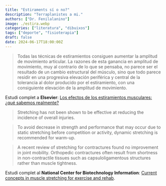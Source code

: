 ```yaml
---
title: "Estiraments sí o no?"
description: "Terraplanistes a mi."
authors: ["Dr. Fenilalanino"]
image: ./estira.webp
categories: ["literatura", "dibuixos"]
tags: ["deporte", "fisioterapia"]
draft: false
date: 2024-06-17T18:00:00Z
---
```


> Todas las técnicas de estiramientos consiguen aumentar la amplitud de movimiento articular. La razones de esta ganancia en amplitud de movimiento, muy al contrario de lo que se pensaba, no parece ser el resultado de un cambio estructural del músculo, sino que todo parece residir en una progresiva elevación periférica y central de la tolerancia al dolor producido por el estiramiento, con una consiguiente elevación de la amplitud de movimiento.

Estudi complet a **Elsevier**: [Los efectos de los estiramientos musculares: ¿qué sabemos realmente?](https://www.elsevier.es/es-revista-revista-iberoamericana-fisioterapia-kinesiologia-176-articulo-los-efectos-estiramientos-musculares-que-13092669)



> Stretching has not been shown to be effective at reducing the incidence of overall injuries.

> To avoid decrease in strength and performance that may occur due to static stretching before competition or activity, dynamic stretching is recommended for warm-up.

> A recent review of stretching for contractures found no improvement in joint mobility. Orthopedic contractures often result from shortness in non-contractile tissues such as capsuloligamentous structures rather than muscle tightness.

Estudi complet al **National Center for Biotechnology Information**: [Current concepts in muscle stretching for exercise and rehab](https://www.ncbi.nlm.nih.gov/pmc/articles/PMC3273886/).
